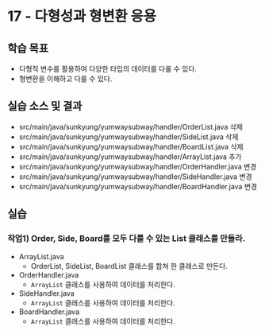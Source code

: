 # 17 - 다형성과 형변환 응용

## 학습 목표

- 다형적 변수를 활용하여 다양한 타입의 데이터를 다룰 수 있다.
- 형변환을 이해하고 다룰 수 있다.

## 실습 소스 및 결과

- src/main/java/sunkyung/yumwaysubway/handler/OrderList.java 삭제
- src/main/java/sunkyung/yumwaysubway/handler/SideList.java 삭제
- src/main/java/sunkyung/yumwaysubway/handler/BoardList.java 삭제
- src/main/java/sunkyung/yumwaysubway/handler/ArrayList.java 추가
- src/main/java/sunkyung/yumwaysubway/handler/OrderHandler.java 변경
- src/main/java/sunkyung/yumwaysubway/handler/SideHandler.java 변경
- src/main/java/sunkyung/yumwaysubway/handler/BoardHandler.java 변경

## 실습

### 작업1) Order, Side, Board를 모두 다룰 수 있는 List 클래스를 만들라.

- ArrayList.java
    - OrderList, SideList, BoardList 클래스를 합쳐 한 클래스로 만든다.
- OrderHandler.java
    - `ArrayList` 클래스를 사용하여 데이터를 처리한다.
- SideHandler.java
    - `ArrayList` 클래스를 사용하여 데이터를 처리한다.
- BoardHandler.java
    - `ArrayList` 클래스를 사용하여 데이터를 처리한다.
